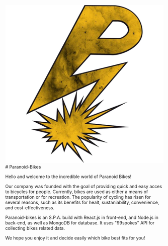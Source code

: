<img src="./client/src/assets/logo.png" alt="paranoid-bikes_logo" /># Paranoid-Bikes

Hello and welcome to the incredible world of Paranoid Bikes! 

Our company was founded with the goal of providing quick and easy acces to bicycles for people. Currently, bikes are used as either a means of transportation or
for recreation. The popularity of cycling has risen for several reasons, such as its benefits for healt, sustaniability, convenience, and cost-effectiveness. <br>

Paranoid-bikes is an S.P.A. build with React.js in front-end, and Node.js in back-end, as well as MongoDB for database. It uses "99spokes" API for collecting bikes
related data. <br>

We hope you enjoy it and decide easily which bike best fits for you!
